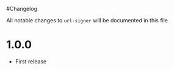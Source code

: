 #Changelog

All notable changes to `url-signer` will be documented in this file

# 1.0.0
- First release
